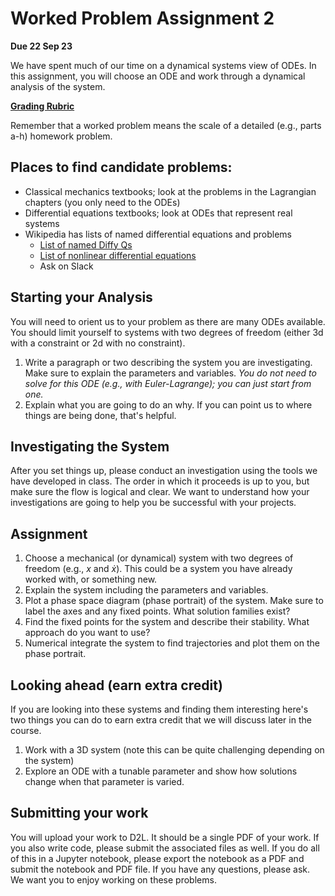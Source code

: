 # Worked Problem Assignment 2

**Due 22 Sep 23**

We have spent much of our time on a dynamical systems view of ODEs. In this assignment, you will choose an ODE and work through a dynamical analysis of the system.

[**Grading Rubric**](../0_course/8_worked_problems.md)

Remember that a worked problem means the scale of a detailed (e.g., parts a-h) homework problem.

## Places to find candidate problems:
- Classical mechanics textbooks; look at the problems in the Lagrangian chapters (you only need to the ODEs)
-  Differential equations textbooks; look at ODEs that represent real systems
-  Wikipedia has lists of named differential equations and problems
    - [List of named Diffy Qs](https://en.wikipedia.org/wiki/List_of_named_differential_equations)
	- [List of nonlinear differential equations](https://en.wikipedia.org/wiki/List_of_nonlinear_ordinary_differential_equations)
    - Ask on Slack 

## Starting your Analysis

You will need to orient us to your problem as there are many ODEs available. You should limit yourself to systems with two degrees of freedom (either 3d with a constraint or 2d with no constraint). 

1. Write a paragraph or two describing the system you are investigating. Make sure to explain the parameters and variables. *You do not need to solve for this ODE (e.g., with Euler-Lagrange); you can just start from one.*
2. Explain what you are going to do an why. If you can point us to where things are being done, that's helpful.


## Investigating the System

After you set things up, please conduct an investigation using the tools we have developed in class. The order in which it proceeds is up to you, but make sure the flow is logical and clear. We want to understand how your investigations are going to help you be successful with your projects.

## Assignment

1. Choose a mechanical (or dynamical) system with two degrees of freedom (e.g., $x$ and $\dot{x}$). This could be a system you have already worked with, or something new.
2. Explain the system including the parameters and variables.
3. Plot a phase space diagram (phase portrait) of the system. Make sure to label the axes and any fixed points. What solution families exist?
4. Find the fixed points for the system and describe their stability. What approach do you want to use?
5. Numerical integrate the system to find trajectories and plot them on the phase portrait.

## Looking ahead (earn extra credit)

If you are looking into these systems and finding them interesting here's two things you can do to earn extra credit that we will discuss later in the course.

1. Work with a 3D system (note this can be quite challenging depending on the system)
2. Explore an ODE with a tunable parameter and show how solutions change when that parameter is varied.

## Submitting your work

You will upload your work to D2L. It should be a single PDF of your work. If you also write code, please submit the associated files as well. If you do all of this in a Jupyter notebook, please export the notebook as a PDF and submit the notebook and PDF file. If you have any questions, please ask. We want you to enjoy working on these problems.